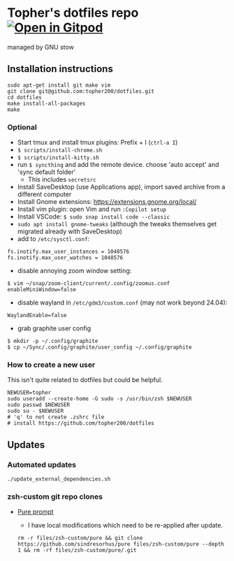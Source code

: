 # Topher's dotfiles repo [![Open in Gitpod](https://gitpod.io/button/open-in-gitpod.svg)](https://gitpod.io/#https://github.com/topher200/dotfiles)

managed by GNU stow

## Installation instructions

```console
sudo apt-get install git make vim
git clone git@github.com:topher200/dotfiles.git
cd dotfiles
make install-all-packages
make
```

### Optional

- Start tmux and install tmux plugins: Prefix + I (`ctrl-a I`)
- `$ scripts/install-chrome.sh`
- `$ scripts/install-kitty.sh`
- run `$ syncthing` and add the remote device. choose 'auto accept' and 'sync default folder'
  - This includes `secretsrc`
- Install SaveDesktop (use Applications app), import saved archive from a different computer
- Install Gnome extensions: https://extensions.gnome.org/local/
- Install vim plugin: open Vim and run `:Copilot setup`
- Install VSCode: `$ sudo snap install code --classic`
- `sudo apt install gnome-tweaks` (although the tweaks themselves get migrated
  already with SaveDesktop)
- add to `/etc/sysctl.conf`:

```
fs.inotify.max_user_instances = 1048576
fs.inotify.max_user_watches = 1048576
```

- disable annoying zoom window setting:

```
$ vim ~/snap/zoom-client/current/.config/zoomus.conf
enableMiniWindow=false
```

- disable wayland in `/etc/gdm3/custom.conf` (may not work beyond 24.04):

```
WaylandEnable=false
```

- grab graphite user config

```
$ mkdir -p ~/.config/graphite
$ cp ~/Sync/.config/graphite/user_config ~/.config/graphite
```

### How to create a new user

This isn't quite related to dotfiles but could be helpful.

```console
NEWUSER=topher
sudo useradd --create-home -G sudo -s /usr/bin/zsh $NEWUSER
sudo passwd $NEWUSER
sudo su - $NEWUSER
# 'q' to not create .zshrc file
# install https://github.com/topher200/dotfiles
```

## Updates

### Automated updates

```console
./update_external_dependencies.sh
```

### zsh-custom git repo clones

- [Pure prompt](https://github.com/sindresorhus/pure)

  - I have local modifications which need to be re-applied after update.

  ```console
  rm -r files/zsh-custom/pure && git clone https://github.com/sindresorhus/pure files/zsh-custom/pure --depth 1 && rm -rf files/zsh-custom/pure/.git
  ```
